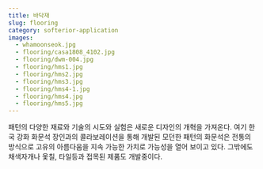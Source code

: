 ```yaml
---
title: 바닥재
slug: flooring
category: softerior-application
images:
  - whamoonseok.jpg
  - flooring/casa1808_4102.jpg
  - flooring/dwm-004.jpg
  - flooring/hms1.jpg
  - flooring/hms2.jpg
  - flooring/hms3.jpg
  - flooring/hms4-1.jpg
  - flooring/hms4.jpg
  - flooring/hms5.jpg
---
```


패턴의 다양한 재료와 기술의 시도와 실험은 새로운 디자인의 개혁을 가져온다. 여기 한국 강화 화문석 장인과의 콜라보레이션을 통해 개발된 모던한 패턴의 화문석은 전통의 방식으로 고유의 아름다움을 지속 가능한 가치로 가능성을 열어 보이고 있다. 그밖에도 채색자개나 옻칠, 타일등과 접목된 제품도 개발중이다.

